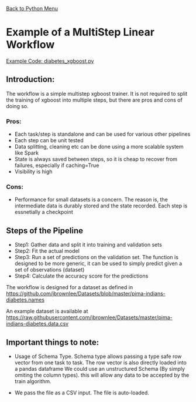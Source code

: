 [Back to Python Menu](..)

# Example of a MultiStep Linear Workflow

[Example Code: diabetes_xgboost.py](diabetes_xgboost.py)


## Introduction:
The workflow is a simple multistep xgboost  trainer. It is not required to split the training of xgboost into multiple steps, but there are pros and cons of doing so.

### Pros:
 - Each task/step is standalone and can be used for various other pipelines
 - Each step can be unit tested
 - Data splitting, cleaning etc can be done using a more scalable system like Spark
 - State is always saved between steps, so it is cheap to recover from failures, especially if caching=True
 - Visibility is high

### Cons:
 - Performance for small datasets is a concern. The reason is, the intermediate data is durably stored and the state recorded. Each step is essnetially a checkpoint

## Steps of the Pipeline
 - Step1: Gather data and split it into training and validation sets
 - Step2: Fit the actual model
 - Step3: Run a set of predictions on the validation set. The function is designed to be more generic, it can be used to simply predict given a set of observations (dataset)
 - Step4: Calculate the accuracy score for the predictions

The workflow is designed for a dataset as defined in 
https://github.com/jbrownlee/Datasets/blob/master/pima-indians-diabetes.names

An example dataset is available at
https://raw.githubusercontent.com/jbrownlee/Datasets/master/pima-indians-diabetes.data.csv

## Important things to note:
- Usage of Schema Type. Schema type allows passing a type safe row vector from one task to task. The row vector is also directly loaded into a pandas dataframe
  We could use an unstructured Schema (By simply omiting the column types). this will allow any data to be accepted by the train algorithm.

- We pass the file as a CSV input. The file is auto-loaded.

